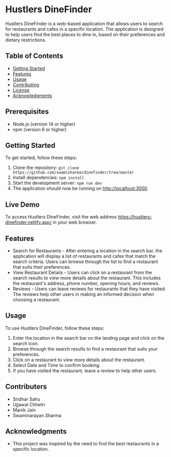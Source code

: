 # Hustlers DineFinder

Hustlers DineFinder is a web-based application that allows users to search for restaurants and cafes in a specific location. The application is designed to help users find the best places to dine in, based on their preferences and dietary restrictions.

## Table of Contents

- [Getting Started](#getting-started)
- [Features](#features)
- [Usage](#usage)
- [Contributing](#contributing)
- [License](#license)
- [Acknowledgments](#acknowledgments)


## Prerequisites

- Node.js (version 14 or higher)
- npm (version 6 or higher)

## Getting Started

To get started, follow these steps:

1. Clone the repository: `git clone https://github.com/swamisharma/dinefinder/tree/master`
2. Install dependencies: `npm install`
3. Start the development server: `npm run dev`
4. The application should now be running on [http://localhost:3000](http://localhost:3000).


## Live Demo

To access Hustlers DineFinder, visit the web address https://hustlers-dinefinder.netlify.app/ in your web browser. 


## Features

- Search for Restaurants - After entering a location in the search bar, the application will display a list of restaurants and cafes that match the search criteria. Users can browse through the list to find a restaurant that suits their preferences.
- View Restaurant Details - Users can click on a restaurant from the search results to view more details about the restaurant. This includes the restaurant's address, phone number, opening hours, and reviews.
- Reviews - Users can leave reviews for restaurants that they have visited. The reviews help other users in making an informed decision when choosing a restaurant.

## Usage

To use Hustlers DineFinder, follow these steps:

1. Enter the location in the search bar on the landing page and click on the search icon.
2. Browse through the search results to find a restaurant that suits your preferences.
3. Click on a restaurant to view more details about the restaurant.
4. Select Date and Time to confirm booking.
5. If you have visited the restaurant, leave a review to help other users.

## Contributers

- Sridhar Sahu
- Ujjawal Chhetri
- Manik Jain
- Swaminarayan Sharma


## Acknowledgments

- This project was inspired by the need to find the best restaurants in a specific location.
